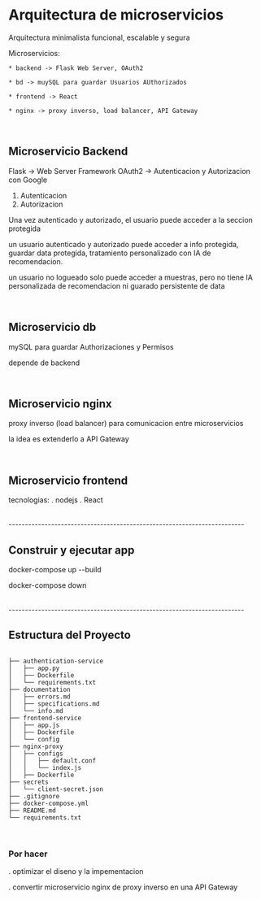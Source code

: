 # Arquitectura de microservicios 

Arquitectura minimalista funcional, escalable y segura

Microservicios:

    * backend -> Flask Web Server, OAuth2

    * bd -> muySQL para guardar Usuarios AUthorizados

    * frontend -> React

    * nginx -> proxy inverso, load balancer, API Gateway


</br>


## Microservicio Backend

Flask -> Web Server Framework
OAuth2 -> Autenticacion y Autorizacion con Google

1. Autenticacion
2. Autorizacion

Una vez autenticado y autorizado, el usuario puede acceder a la seccion protegida

un usuario autenticado y autorizado puede acceder a info protegida, guardar data protegida, tratamiento personalizado con IA de recomendacion.

un usuario no logueado solo puede acceder a muestras, pero no tiene IA personalizada de recomendacion ni guarado persistente de data


</br>


## Microservicio db

mySQL para guardar Authorizaciones y Permisos

depende de backend


</br>

## Microservicio nginx 

proxy inverso (load balancer) para comunicacion entre microservicios

la idea es extenderlo a API Gateway


</br>

## Microservicio frontend

tecnologias:
    . nodejs 
    . React


<br/>
------------------------------------------------------------------------
<br/>


## Construir y ejecutar app

docker-compose up --build

docker-compose down


<br/>
------------------------------------------------------------------------
<br/>


## Estructura del Proyecto

```

├── authentication-service
│   ├── app.py
│   ├── Dockerfile
│   └── requirements.txt
├── documentation
│   ├── errors.md
│   ├── specifications.md
│   └── info.md
├── frontend-service
│   ├── app.js
│   ├── Dockerfile
│   └── config
├── nginx-proxy
│   ├── configs
│   │   ├── default.conf
│   │   └── index.js
│   ├── Dockerfile
├── secrets
│   └── client-secret.json
├── .gitignore
├── docker-compose.yml
├── README.md
└── requirements.txt

```

</br>

### Por hacer

. optimizar el diseno y la impementacion

. convertir microservicio nginx de proxy inverso en una API Gateway
